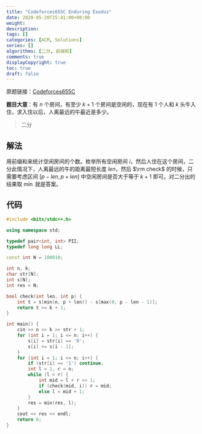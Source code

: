 ```yaml
---
title: "Codeforces655C Enduring Exodus"
date: 2020-05-20T15:41:00+08:00
weight: 
description:
tags: []
categories: [ACM, Solutions]
series: []
algorithms: [二分, 前缀和]
comments: true
displayCopyright: true
toc: true
draft: false
---
```


原题链接：[Codeforces655C](https://codeforces.com/problemset/problem/655/C)

<!--more-->

**题目大意**：有 $n$ 个房间，有至少 $k+1$ 个房间是空闲的，现在有 $1$ 个人和 $k$ 头牛入住，求入住以后，人离最远的牛最近是多少。

> 二分

## 解法

用前缀和来统计空闲房间的个数。枚举所有空闲房间 $i$，然后人住在这个房间，二分此情况下，人离最远的牛的距离最短长度 $len$，然后 $\rm check$ 的时候，只需要考虑区间 $[p-len,p+len]$ 中空闲房间是否大于等于 $k+1$ 即可。对二分出的结果取 $\min$ 就是答案。

## 代码

```cpp
#include <bits/stdc++.h>

using namespace std;

typedef pair<int, int> PII;
typedef long long LL;

const int N = 100010;

int n, k;
char str[N];
int s[N];
int res = N;

bool check(int len, int p) {
    int t = s[min(n, p + len)] - s[max(0, p - len - 1)];
    return t >= k + 1;
}

int main() {
    cin >> n >> k >> str + 1;
    for (int i = 1; i <= n; i++) {
        s[i] = str[i] == '0';
        s[i] += s[i - 1];
    }
    for (int i = 1; i <= n; i++) {
        if (str[i] == '1') continue;
        int l = 1, r = n;
        while (l < r) {
            int mid = l + r >> 1;
            if (check(mid, i)) r = mid;
            else l = mid + 1;
        }
        res = min(res, l);
    }
    cout << res << endl;
    return 0;
}
```

